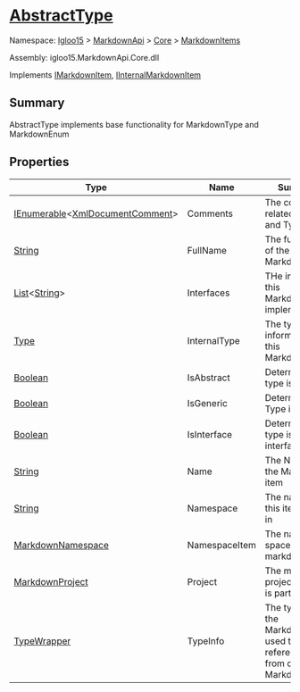 # [AbstractType](./AbstractType.md)

Namespace: [Igloo15]() > [MarkdownApi]() > [Core](./../README.md) > [MarkdownItems](./README.md)

Assembly: igloo15.MarkdownApi.Core.dll

Implements [IMarkdownItem](./../Interfaces/IMarkdownItem.md), [IInternalMarkdownItem](./AbstractType.md)

## Summary
AbstractType implements base functionality for MarkdownType and MarkdownEnum

## Properties

| Type | Name | Summary | 
| --- | --- | --- | 
| [IEnumerable](https://docs.microsoft.com/en-us/dotnet/api/System.Collections.Generic.IEnumerable-1)\<[XmlDocumentComment](./../Builders/XmlDocumentComment.md)> | Comments | The comments related to Type and TypeParts | 
| [String](https://docs.microsoft.com/en-us/dotnet/api/System.String) | FullName | The full name of the Markdown Item | 
| [List](https://docs.microsoft.com/en-us/dotnet/api/System.Collections.Generic.List-1)\<[String](https://docs.microsoft.com/en-us/dotnet/api/System.String)> | Interfaces | THe interfaces this MarkdownType implements | 
| [Type](https://docs.microsoft.com/en-us/dotnet/api/System.Type) | InternalType | The type information for this MarkdownType | 
| [Boolean](https://docs.microsoft.com/en-us/dotnet/api/System.Boolean) | IsAbstract | Determines if type is abstract | 
| [Boolean](https://docs.microsoft.com/en-us/dotnet/api/System.Boolean) | IsGeneric | Determines if Type is Generic | 
| [Boolean](https://docs.microsoft.com/en-us/dotnet/api/System.Boolean) | IsInterface | Determines if type is interface | 
| [String](https://docs.microsoft.com/en-us/dotnet/api/System.String) | Name | The Name of the Markdown item | 
| [String](https://docs.microsoft.com/en-us/dotnet/api/System.String) | Namespace | The namespace this item exists in | 
| [MarkdownNamespace](./MarkdownNamespace.md) | NamespaceItem | The name space this markdown is in | 
| [MarkdownProject](./MarkdownProject.md) | Project | The markdown project the item is part of | 
| [TypeWrapper](./../TypeWrapper.md) | TypeInfo | The type info of the MarkdownItem used to find references to it from other MarkdownItems | 


